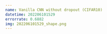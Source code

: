 ```yaml
---
name: Vanilla CNN without dropout (CIFAR10)
datetime: 202206101529
errorrate: 0.6882
img: 202206101529_shape.png
---
```

